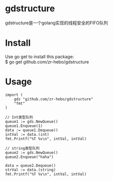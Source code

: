 # gdstructure
gdstructure是一个golang实现的线程安全的FIFO队列
# Install

Use go get to install this package:<br>
$ go get github.com/zr-hebo/gdstructure

# Usage

	import (
		gds "github.com/zr-hebo/gdstructure"
		"fmt"
	)
  
	// Int类型队列
	queue1 := gds.NewQueue()
	queue1.Enqueue(1)
	data := queue1.Dequeue()
	intVal := data.(int)
	fmt.Printf("%T %v\n", intVal, intVal)
	
	// string类型队列
	queue2 := gds.NewQueue()
	queue2.Enqueue("haha")
	
	data = queue2.Dequeue()
	strVal := data.(string)
	fmt.Printf("%T %v\n", intVal, intVal)
